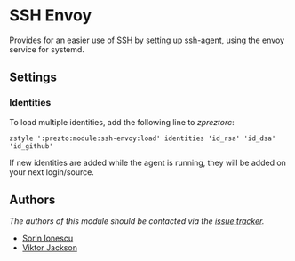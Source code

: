 SSH Envoy
=========

Provides for an easier use of [SSH][1] by setting up [ssh-agent][2], using the [envoy][3] service for systemd.

Settings
--------

### Identities

To load multiple identities, add the following line to *zpreztorc*:

    zstyle ':prezto:module:ssh-envoy:load' identities 'id_rsa' 'id_dsa' 'id_github'

If new identities are added while the agent is running, they will be added on your next login/source.

Authors
-------

*The authors of this module should be contacted via the [issue tracker][4].*

  - [Sorin Ionescu](https://github.com/sorin-ionescu)
  - [Viktor Jackson](https://github.com/xlator)

[1]: http://www.openssh.com
[2]: http://www.openbsd.org/cgi-bin/man.cgi?query=ssh-agent&sektion=1
[3]: https://github.com/vodik/envoy
[4]: https://github.com/sorin-ionescu/prezto/issues
